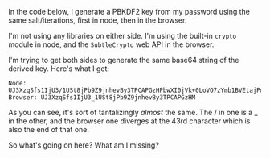 In the code below, I generate a PBKDF2 key from my password using the same salt/iterations, first in node, then in the browser.

I'm not using any libraries on either side. I'm using the built-in `crypto` module in node, and the `SubtleCrypto` web API in the browser.

I'm trying to get both sides to generate the same base64 string of the derived key. Here's what I get:

```
Node:    UJ3XzqSfs1IjU3/1USt8jPb9Z9jnhevBy3TPCAPGzHPbwXI0jVk+0LoVO7zYmb1BVEtajPmkcuLUPpwju+x+IQ==
Browser: UJ3XzqSfs1IjU3_1USt8jPb9Z9jnhevBy3TPCAPGzHM
```

As you can see, it's sort of tantalizingly *almost* the same. The / in one is a _ in the other, and the browser one diverges at the 43rd character which is also the end of that one.

So what's going on here? What am I missing?